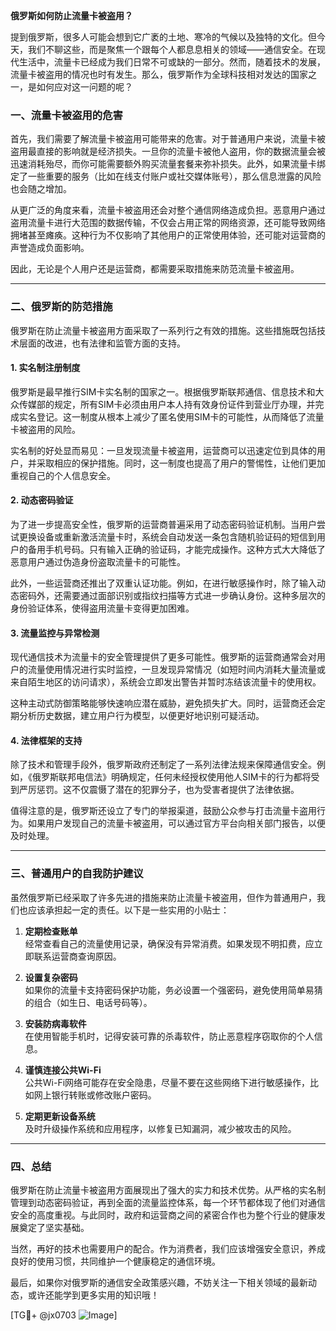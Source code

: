 **俄罗斯如何防止流量卡被盗用？**

提到俄罗斯，很多人可能会想到它广袤的土地、寒冷的气候以及独特的文化。但今天，我们不聊这些，而是聚焦一个跟每个人都息息相关的领域——通信安全。在现代生活中，流量卡已经成为我们日常不可或缺的一部分。然而，随着技术的发展，流量卡被盗用的情况也时有发生。那么，俄罗斯作为全球科技相对发达的国家之一，是如何应对这一问题的呢？

### 一、流量卡被盗用的危害

首先，我们需要了解流量卡被盗用可能带来的危害。对于普通用户来说，流量卡被盗用最直接的影响就是经济损失。一旦你的流量卡被他人盗用，你的数据流量会被迅速消耗殆尽，而你可能需要额外购买流量套餐来弥补损失。此外，如果流量卡绑定了一些重要的服务（比如在线支付账户或社交媒体账号），那么信息泄露的风险也会随之增加。

从更广泛的角度来看，流量卡被盗用还会对整个通信网络造成负担。恶意用户通过盗用流量卡进行大范围的数据传输，不仅会占用正常的网络资源，还可能导致网络拥堵甚至瘫痪。这种行为不仅影响了其他用户的正常使用体验，还可能对运营商的声誉造成负面影响。

因此，无论是个人用户还是运营商，都需要采取措施来防范流量卡被盗用。

---

### 二、俄罗斯的防范措施

俄罗斯在防止流量卡被盗用方面采取了一系列行之有效的措施。这些措施既包括技术层面的改进，也有法律和监管方面的支持。

#### 1. **实名制注册制度**

俄罗斯是最早推行SIM卡实名制的国家之一。根据俄罗斯联邦通信、信息技术和大众传媒部的规定，所有SIM卡必须由用户本人持有效身份证件到营业厅办理，并完成实名登记。这一制度从根本上减少了匿名使用SIM卡的可能性，从而降低了流量卡被盗用的风险。

实名制的好处显而易见：一旦发现流量卡被盗用，运营商可以迅速定位到具体的用户，并采取相应的保护措施。同时，这一制度也提高了用户的警惕性，让他们更加重视自己的个人信息安全。

#### 2. **动态密码验证**

为了进一步提高安全性，俄罗斯的运营商普遍采用了动态密码验证机制。当用户尝试更换设备或重新激活流量卡时，系统会自动发送一条包含随机验证码的短信到用户的备用手机号码。只有输入正确的验证码，才能完成操作。这种方式大大降低了恶意用户通过伪造身份盗取流量卡的可能性。

此外，一些运营商还推出了双重认证功能。例如，在进行敏感操作时，除了输入动态密码外，还需要通过面部识别或指纹扫描等方式进一步确认身份。这种多层次的身份验证体系，使得盗用流量卡变得更加困难。

#### 3. **流量监控与异常检测**

现代通信技术为流量卡的安全管理提供了更多可能性。俄罗斯的运营商通常会对用户的流量使用情况进行实时监控，一旦发现异常情况（如短时间内消耗大量流量或来自陌生地区的访问请求），系统会立即发出警告并暂时冻结该流量卡的使用权。

这种主动式防御策略能够快速响应潜在威胁，避免损失扩大。同时，运营商还会定期分析历史数据，建立用户行为模型，以便更好地识别可疑活动。

#### 4. **法律框架的支持**

除了技术和管理手段外，俄罗斯政府还制定了一系列法律法规来保障通信安全。例如，《俄罗斯联邦电信法》明确规定，任何未经授权使用他人SIM卡的行为都将受到严厉惩罚。这不仅震慑了潜在的犯罪分子，也为受害者提供了法律依据。

值得注意的是，俄罗斯还设立了专门的举报渠道，鼓励公众参与打击流量卡盗用行为。如果用户发现自己的流量卡被盗用，可以通过官方平台向相关部门报告，以便及时处理。

---

### 三、普通用户的自我防护建议

虽然俄罗斯已经采取了许多先进的措施来防止流量卡被盗用，但作为普通用户，我们也应该承担起一定的责任。以下是一些实用的小贴士：

1. **定期检查账单**  
   经常查看自己的流量使用记录，确保没有异常消费。如果发现不明扣费，应立即联系运营商查询原因。

2. **设置复杂密码**  
   如果你的流量卡支持密码保护功能，务必设置一个强密码，避免使用简单易猜的组合（如生日、电话号码等）。

3. **安装防病毒软件**  
   在使用智能手机时，记得安装可靠的杀毒软件，防止恶意程序窃取你的个人信息。

4. **谨慎连接公共Wi-Fi**  
   公共Wi-Fi网络可能存在安全隐患，尽量不要在这些网络下进行敏感操作，比如网上银行转账或修改账户密码。

5. **定期更新设备系统**  
   及时升级操作系统和应用程序，以修复已知漏洞，减少被攻击的风险。

---

### 四、总结

俄罗斯在防止流量卡被盗用方面展现出了强大的实力和技术优势。从严格的实名制管理到动态密码验证，再到全面的流量监控体系，每一个环节都体现了他们对通信安全的高度重视。与此同时，政府和运营商之间的紧密合作也为整个行业的健康发展奠定了坚实基础。

当然，再好的技术也需要用户的配合。作为消费者，我们应该增强安全意识，养成良好的使用习惯，共同维护一个健康稳定的通信环境。

最后，如果你对俄罗斯的通信安全政策感兴趣，不妨关注一下相关领域的最新动态，或许还能学到更多实用的知识哦！

[TG💪+ @jx0703 ![Image](https://github.com/user-attachments/assets/dbca1d08-cadb-493c-b0ec-ad6f7a83f270)]